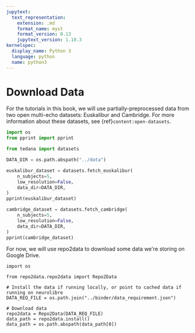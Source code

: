 ```yaml
---
jupytext:
  text_representation:
    extension: .md
    format_name: myst
    format_version: 0.13
    jupytext_version: 1.10.3
kernelspec:
  display_name: Python 3
  language: python
  name: python3
---
```


# Download Data

For the tutorials in this book,
we will use partially-preprocessed data from two open multi-echo datasets: Euskalibur and Cambridge.
For more information about these datasets, see {ref}`content:open-datasets`.

```python
import os
from pprint import pprint

from tedana import datasets

DATA_DIR = os.path.abspath("../data")

euskalibur_dataset = datasets.fetch_euskalibur(
    n_subjects=5,
    low_resolution=False,
    data_dir=DATA_DIR,
)
pprint(euskalibur_dataset)

cambridge_dataset = datasets.fetch_cambridge(
    n_subjects=5,
    low_resolution=False,
    data_dir=DATA_DIR,
)
pprint(cambridge_dataset)
```

For now, we will use repo2data to download some data we're storing on Google Drive.

```{code-cell} ipython3
import os

from repo2data.repo2data import Repo2Data

# Install the data if running locally, or point to cached data if running on neurolibre
DATA_REQ_FILE = os.path.join("../binder/data_requirement.json")

# Download data
repo2data = Repo2Data(DATA_REQ_FILE)
data_path = repo2data.install()
data_path = os.path.abspath(data_path[0])
```

